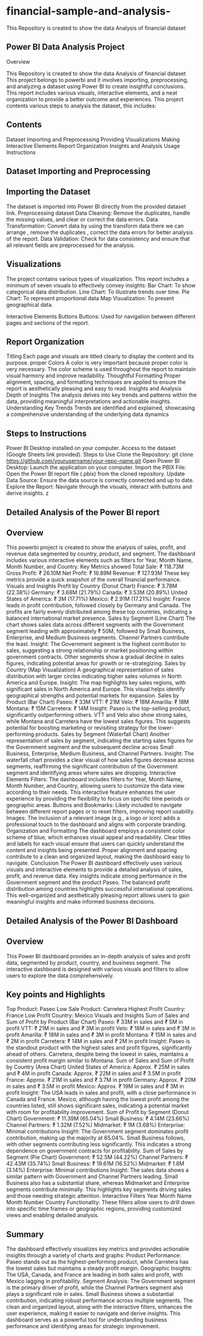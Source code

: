 # financial-sample-and-analysis-
This Repository is created to show the data Analysis of financial dataset

## Power BI Data Analysis Project

Overview

This Repository is created to show the data Analysis of financial dataset
This project belongs to powerbi and it involves importing, preprocessing, and analyzing a dataset using Power BI to create insightful conclusions. This report includes various visuals, interactive elements, and a neat organization to provide a better outcome and experiences.
This project contents various steps to analysis the dataset, this includes:

## Contents 
Dataset Importing and Preprocessing
 Providing Visualizations
 Making Interactive Elements
Report Organization
Insights and Analysis
Usage Instructions

## Dataset Importing and Preprocessing
## Importing the Dataset
The dataset is imported into Power BI directly from the provided dataset link.
Preprocessing dataset
Data Cleaning: Remove the duplicates, handle the missing values, and clear or correct the data errors.
Data Transformation: Convert data  by using the transform data there we can arrange , remove the duplicates , correct the data errors for better analysis of the report.
Data Validation: Check for data consistency and ensure that all relevant fields are preprocessed for the analysis.
## Visualizations
The project contains various types of visualization.
 This report includes a minimum of seven visuals to effectively convey insights:
Bar Chart: To show categorical data distribution.
Line Chart: To illustrate trends over time.
Pie Chart: To represent proportional data
Map Visualization: To present geographical data.

Interactive Elements
Buttons 
Buttons: Used for navigation between different pages and sections of the report.

## Report Organization
Titling
Each page and visuals are titled clearly to display  the content  and its  purpose.
proper Colors
A color is very important because proper color is very necessary. The color scheme is used throughout the report to maintain visual harmony and improve readability.
Thoughtful Formatting
Proper alignment, spacing, and formatting techniques are applied to ensure the report is aesthetically pleasing and easy to read.
Insights and Analysis
Depth of Insights
The analysis delves into key trends and patterns within the data, providing meaningful interpretations and actionable insights.
Understanding Key Trends
Trends are identified and explained, showcasing a comprehensive understanding of the underlying data dynamics

## Steps to Instructions
Power BI Desktop installed on your computer.
Access to the dataset (Google Sheets link provided).
Steps to Use
Clone the Repository: git clone https://github.com/yourusername/your-repo-name.git
Open Power BI Desktop: Launch the application on your computer.
Import the PBIX File: Open the Power BI report file (.pbix) from the cloned repository.
Update Data Source: Ensure the data source is correctly connected and up to date.
Explore the Report: Navigate through the visuals, interact with buttons and derive insights.
z
## Detailed Analysis of the Power BI report  
## Overview
This powerbi project is created to show the analysis of sales, profit, and revenue data segmented by country, product, and segment. The dashboard includes various interactive elements such as filters for Year, Month Name, Month Number, and Country.
Key Metrics showed
Total Sale: ₹ 118.73M
Gross Profit: ₹ 26.10M
Net Profit: ₹ 16.89M
Revenue: ₹ 127.93M
These key metrics provide a quick snapshot of the overall financial performance.
Visuals and Insights
Profit by Country (Donut Chart)
France: ₹ 3.78M (22.38%)
Germany: ₹ 3.68M (21.79%)
Canada: ₹ 3.53M (20.89%)
United States of America: ₹ 3M (17.71%)
Mexico: ₹ 2.91M (17.21%)
Insight: France leads in profit contribution, followed closely by Germany and Canada. The profits are fairly evenly distributed among these top countries, indicating a balanced international market presence.
Sales by Segment (Line Chart)
The chart shows sales data across different segments with the Government segment leading with approximately ₹ 50M, followed by Small Business, Enterprise, and Medium Business segments. Channel Partners contribute the least.
Insight: The Government segment is the highest contributor to sales, suggesting a strong relationship or market positioning within government contracts. Other segments show a gradual decline in sales figures, indicating potential areas for growth or re-strategizing.
Sales by Country (Map Visualization)
A geographical representation of sales distribution with larger circles indicating higher sales volumes in North America and Europe.
Insight: The map highlights key sales regions, with significant sales in North America and Europe. This visual helps identify geographical strengths and potential markets for expansion.
Sales by Product (Bar Chart)
Paseo: ₹ 33M
VTT: ₹ 21M
Velo: ₹ 18M
Amarilla: ₹ 18M
Montana: ₹ 15M
Carretera: ₹ 14M
Insight: Paseo is the top-selling product, significantly outperforming others. VTT and Velo also show strong sales, while Montana and Carretera have the lowest sales figures. This suggests potential for boosting marketing or revisiting strategy for the lower-performing products.
Sales by Segment (Waterfall Chart)
Another representation of sales by segment, indicating the starting sales figures for the Government segment and the subsequent decline across Small Business, Enterprise, Medium Business, and Channel Partners.
Insight: The waterfall chart provides a clear visual of how sales figures decrease across segments, reaffirming the significant contribution of the Government segment and identifying areas where sales are dropping.
Interactive Elements
Filters: The dashboard includes filters for Year, Month Name, Month Number, and Country, allowing users to customize the data view according to their needs. This interactive feature enhances the user experience by providing the flexibility to focus on specific time periods or geographic areas.
Buttons and Bookmarks: Likely included to navigate between different report pages or to reset filters, improving report usability.
Images: The inclusion of a relevant image (e.g., a logo or icon) adds a professional touch to the dashboard and aligns with corporate branding.
Organization and Formatting
The dashboard employs a consistent color scheme of blue, which enhances visual appeal and readability.
Clear titles and labels for each visual ensure that users can quickly understand the content and insights being presented.
Proper alignment and spacing contribute to a clean and organized layout, making the dashboard easy to navigate.
Conclusion
The Power BI dashboard effectively uses various visuals and interactive elements to provide a detailed analysis of sales, profit, and revenue data. Key insights indicate strong performance in the Government segment and the product Paseo. The balanced profit distribution among countries highlights successful international operations. This well-organized and aesthetically pleasing report allows users to gain meaningful insights and make informed business decisions.

## Detailed Analysis of the Power BI Dashboard
## Overview
This Power BI dashboard provides an in-depth analysis of sales and profit data, segmented by product, country, and business segment. The interactive dashboard is designed with various visuals and filters to allow users to explore the data comprehensively.
## Key points and  Highlights
Top Product: Paseo
Low Sale Product: Carretera
Highest Profit Country: France
Low Profit Country: Mexico
Visuals and Insights
Sum of Sales and Sum of Profit by Product (Bar Chart)
Paseo: ₹ 33M in sales and ₹ 5M in profit
VTT: ₹ 21M in sales and ₹ 3M in profit
Velo: ₹ 18M in sales and ₹ 3M in profit
Amarilla: ₹ 18M in sales and ₹ 3M in profit
Montana: ₹ 15M in sales and ₹ 2M in profit
Carretera: ₹ 14M in sales and ₹ 2M in profit
Insight: Paseo is the standout product with the highest sales and profit figures, significantly ahead of others. Carretera, despite being the lowest in sales, maintains a consistent profit margin similar to Montana.
Sum of Sales and Sum of Profit by Country (Area Chart)
United States of America: Approx. ₹ 25M in sales and ₹ 4M in profit
Canada: Approx. ₹ 22M in sales and ₹ 3.5M in profit
France: Approx. ₹ 21M in sales and ₹ 3.7M in profit
Germany: Approx. ₹ 20M in sales and ₹ 3.5M in profit
Mexico: Approx. ₹ 19M in sales and ₹ 3M in profit
Insight: The USA leads in sales and profit, with a close performance in Canada and France. Mexico, although having the lowest profit among the countries listed, still shows significant sales, indicating a potential market with room for profitability improvement.
Sum of Profit by Segment (Donut Chart)
Government: ₹ 11.39M (65.04%)
Small Business: ₹ 4.14M (23.66%)
Channel Partners: ₹ 1.32M (7.52%)
Midmarket: ₹ 1M (3.68%)
Enterprise: Minimal contributions
Insight: The Government segment dominates profit contribution, making up the majority at 65.04%. Small Business follows, with other segments contributing less significantly. This indicates a strong dependence on government contracts for profitability.
Sum of Sales by Segment (Pie Chart)
Government: ₹ 52.5M (44.22%)
Channel Partners: ₹ 42.43M (35.74%)
Small Business: ₹ 19.61M (16.52%)
Midmarket: ₹ 1.8M (3.14%)
Enterprise: Minimal contributions
Insight: The sales data shows a similar pattern with Government and Channel Partners leading. Small Business also has a substantial share, whereas Midmarket and Enterprise segments contribute minimally. This highlights key segments driving sales and those needing strategic attention.
Interactive Filters
Year
Month Name
Month Number
Country
Functionality: These filters allow users to drill down into specific time frames or geographic regions, providing customized views and enabling detailed analysis.
## Summary
The dashboard effectively visualizes key metrics and provides actionable insights through a variety of charts and graphs:
Product Performance: Paseo stands out as the highest-performing product, while Carretera has the lowest sales but maintains a steady profit margin.
Geographic Insights: The USA, Canada, and France are leading in both sales and profit, with Mexico lagging in profitability.
Segment Analysis: The Government segment is the primary driver of profit, while the Channel Partners segment also plays a significant role in sales. Small Business shows a substantial contribution, indicating robust performance across multiple segments.
The clean and organized layout, along with the interactive filters, enhances the user experience, making it easier to navigate and derive insights. This dashboard serves as a powerful tool for understanding business performance and identifying areas for strategic improvement.

